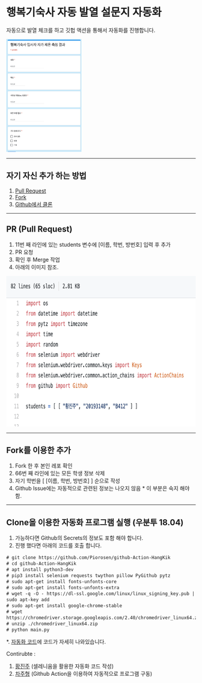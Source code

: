 # 행복기숙사 자동 발열 설문지 자동화
자동으로 발열 체크를 하고 깃헙 액션을 통해서 자동화를 진행합니다.

<img src="./document/image1.png" width="200" height="300">

------

## 자기 자신 추가 하는 방법
1. <a href="#1">Pull Request</a>
2. <a href="#2">Fork</a>
3. <a href="#3">Github에서 클론 </a>
---
## <div id="1">PR (Pull Request)</div>
  1. 11번 째 라인에 있는 students 변수에 [이름, 학번, 방번호] 입력 후 추가
  2. PR 요청
  3. 확인 후 Merge 작업
  4. 아래의 이미지 참조.
  <img src="./document/image2.png" width="*" height="400">
  
------
## <div id="2">Fork를 이용한 추가</div>
  1. Fork 한 후 본인 레포 확인
  2. 66번 째 라인에 있는 모든 학생 정보 삭제
  3. 자기 학번을 [ [이름, 학번, 방번호] ] 순으로 작성
  4. Github Issue에는 자동적으로 관련된 정보는 나오지 않음
    * 이 부분은 숙지 해야함.
---
## <div id="3">Clone을 이용한 자동화 프로그램 실행 (우분투 18.04)</div>
  1. 가능하다면 Github의 Secrets의 정보도 포함 해야 합니다.
  2. 진행 했다면 아래의 코드를 호출 합니다.
```
# git clone https://github.com/Piorosen/github-Action-HangKik
# cd github-Action-HangKik
# apt install python3-dev
# pip3 install selenium requests twython pillow PyGithub pytz
# sudo apt-get install fonts-unfonts-core
# sudo apt-get install fonts-unfonts-extra
# wget -q -O - https://dl-ssl.google.com/linux/linux_signing_key.pub | sudo apt-key add        
# sudo apt-get install google-chrome-stable    
# wget https://chromedriver.storage.googleapis.com/2.40/chromedriver_linux64.zip
# unzip ./chromedriver_linux64.zip
# python main.py
```
  *. [자동화 코드](https://github.com/Piorosen/github-Action-HangKik/blob/main/.github/workflows/auto.yml)에 코드가 자세히 나와있습니다.
  
  
Contirubte :
  1. [황진주](https://github.com/oMFDOo) (셀레니움을 활용한 자동화 코드 작성)
  2. [차주형](https://github.com/Piorosen) (Github Action을 이용하여 자동적으로 프로그램 구동)
